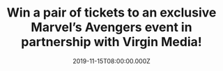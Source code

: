 ---
campaign-uuid: "c-501099af-8dc7-4e10-8a25-f0a155f89669"
type: "Preview"
category: "Event"
date: "2019-11-15T08:00:00.000Z"
end-date: "2019-12-15T23:59:00.000Z"
disable-form: false
is_promoted: true
has_entry_page: true
title: "Win a pair of tickets to an exclusive Marvel’s Avengers event in partnership\
  \ with Virgin Media!"
competition-description: "<p>Virgin Media has teamed up with Square Enix to bring\
  \ you a UK exclusive play of Marvel’s Avengers before it’s official release and\
  \ we’ve got a pair of tickets to give away. You’ll be given a hero’s welcome as\
  \ you play the superheroes you love, months ahead of the game’s official UK release\
  \ in May next year.</p>\n<p>The exclusive Marvel’s Avengers gameplay event will\
  \ include 30 minutes of gameplay, using the best gear for an optimal gaming experience.\
  \ There’ll also be Avengers costume displays, a Marvel’s Avengers Artwork Gallery,\
  \ great giveaways and experiential photo opportunities.</p>\n<p>Click below for\
  \ a chance to win now!</p>\n"
hero-header: "Win a pair of tickets to an exclusive Marvel’s Avengers event in partnership\
  \ with Virgin Media!"
terms-confirmation: "N/A"
banner-img: "https://assets.expresslyapp.com/asset-59e39436-0341-4960-9984-c3264c84b8ba.jpg"
logo-left-href: "aaa.nme.com"
logo-left-image: "https://assets.expresslyapp.com/asset-14678207-a71f-498d-8a59-b56735fc835f.jpg"
logo-left-title: "NME AAA"
bg-image-hero: "https://assets.expresslyapp.com/asset-5bf31046-0a73-4c7f-a5ba-5a064e33a28f.png"
bg-image-first: "https://assets.expresslyapp.com/asset-66a5d3b9-58d1-441d-8b6d-8ca497429829.jpg"
bg-image-second: "https://assets.expresslyapp.com/asset-cc17b406-df6d-4eee-8ab0-7d3b4ed32ca6.jpg"
section1-content: "<p>Virgin Media has teamed up with Square Enix to bring you a UK\
  \ exclusive play of Marvel’s Avengers before it’s official release and we’ve got\
  \ a pair of tickets to give away.You’ll be given a hero’s welcome as you play the\
  \ superheroes you love, months ahead of the game’s official UK release in May next\
  \ year.</p>\n<p>The exclusive Marvel’s Avengers gameplay event will include 30 minutes\
  \ of gameplay, using the best gear for an optimal gaming experience. There’ll also\
  \ be Avengers costume displays, a Marvel’s Avengers Artwork Gallery, great giveaways\
  \ and experiential photo opportunities.</p>\n"
section2-content: "<p>*Location: Victoria House, 37 Southampton Row, Holborn, London,\
  \ WC1B 4DA</p>\n<p>*Session time: 12.30-13.30pm on Thursday 21st November</p>\n\
  <p>*Please arrive 10 minutes before your session to guarantee entry and bring along\
  \ your confirmation email</p>\n<p>*Late-comers may not be admitted</p>\n<p>*Over\
  \ 16s Only, ID will be required</p>\n<p>*A bag search will be in operation</p>\n\
  <p>*Your ticket exclude all food, drink, spending money, travel and any other costs\
  \ connected to the Prize</p>\n<p>*If you require any special assistance, please\
  \ let us know.</p>\n<p>@VirginMedia. @PlayAvengers and #EmbraceYourPowers</p>\n"
entry-title: "Win a pair of tickets to an exclusive Marvel’s Avengers event in partnership\
  \ with Virgin Media!"
entry-content: "<p>Enter below for a chance to win a pair of tickets to an exclusive\
  \ Marvel’s Avengers event in partnership with Virgin Media before 15th of December\
  \ 2019.</p>\n"
has-winner: false
prize-description: "A pair of tickets to an exclusive Marvel’s Avengers event in partnership\
  \ with Virgin Media!"
country-restrictions:
- "GB"
---